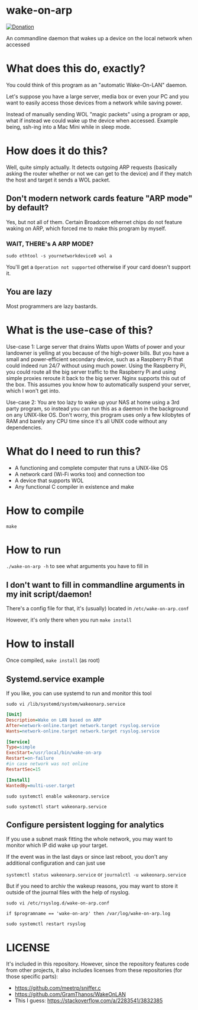 # wake-on-arp
[![Donation](https://img.shields.io/liberapay/patrons/nikp123.svg?logo=liberapay)](https://liberapay.com/nikp123/donate)

An commandline daemon that wakes up a device on the local network when accessed

# What does this do, exactly?
You could think of this program as an "automatic Wake-On-LAN" daemon.

Let's suppose you have a large server, media box or even your PC
and you want to easily access those devices from a network while saving power.

Instead of manually sending WOL "magic packets" using a program or app,
what if instead we could wake up the device when accessed. Example being,
ssh-ing into a Mac Mini while in sleep mode.

# How does it do this?

Well, quite simply actually. It detects outgoing ARP requests (basically asking
the router whether or not we can get to the device) and if they match the host
and target it sends a WOL packet.

## Don't modern network cards feature "ARP mode" by default?

Yes, but not all of them. Certain Broadcom ethernet chips do not feature waking on ARP,
which forced me to make this program by myself.

### WAIT, THERE's A ARP MODE?

``sudo ethtool -s yournetworkdevice0 wol a``

You'll get a ``Operation not supported`` otherwise if your card doesn't support it.

## You are lazy

Most programmers are lazy bastards.

# What is the use-case of this?

Use-case 1: Large server that drains Watts upon Watts of power and your landowner is
 yelling at you because of the high-power bills. But you have a small and power-efficient
 secondary device, such as a Raspberry Pi that could indeed run 24/7 without using much power. 
 Using the Raspberry Pi, you could route all the big server traffic to the Raspberry Pi and 
 using simple proxies reroute it back to the big server. Nginx supports this out of the box.
 This assumes you know how to automatically suspend your server, which I won't get into.

Use-case 2: You are too lazy to wake up your NAS at home using a 3rd party program, so instead you
 can run this as a daemon in the background on any UNIX-like OS. Don't worry, this program uses only
 a few kilobytes of RAM and barely any CPU time since it's all UNIX code without any dependencies.

# What do I need to run this?
 * A functioning and complete computer that runs a UNIX-like OS
 * A network card (Wi-Fi works too) and connection too
 * A device that supports WOL
 * Any functional C compiler in existence and make

# How to compile

``make``

# How to run

``./wake-on-arp -h`` to see what arguments you have to fill in

## I don't want to fill in commandline arguments in my init script/daemon!

There's a config file for that, it's (usually) located in ``/etc/wake-on-arp.conf``

However, it's only there when you run ``make install``

# How to install

Once compiled,
``make install`` (as root)

## Systemd.service example

If you like, you can use systemd to run and monitor this tool

`sudo vi /lib/systemd/system/wakeonarp.service`

```INI
[Unit]
Description=Wake on LAN based on ARP
After=network-online.target network.target rsyslog.service
Wants=network-online.target network.target rsyslog.service

[Service]
Type=simple
ExecStart=/usr/local/bin/wake-on-arp
Restart=on-failure
#in case network was not online
RestartSec=15

[Install]
WantedBy=multi-user.target
```

`sudo systemctl enable wakeonarp.service`

`sudo systemctl start wakeonarp.service`

## Configure persistent logging for analytics

If you use a subnet mask fitting the whole network, you may want to monitor which IP did wake up your target.

If the event was in the last days or since last reboot, you don't any additional configuration and can just use

`systemctl status wakeonarp.service` or `journalctl -u wakeonarp.service`

But if you need to archiv the wakeup reasons, you may want to store it outside of the journal files with the help of rsyslog.

`sudo vi /etc/rsyslog.d/wake-on-arp.conf`

```
if $programname == 'wake-on-arp' then /var/log/wake-on-arp.log
```

`sudo systemctl restart rsyslog`


# LICENSE
 It's included in this repository. However, since the repository features code from other projects,
 it also includes licenses from these repositories (for those specific parts):
 * https://github.com/meetrp/sniffer.c
 * https://github.com/GramThanos/WakeOnLAN
 * This I guess: https://stackoverflow.com/a/2283541/3832385


